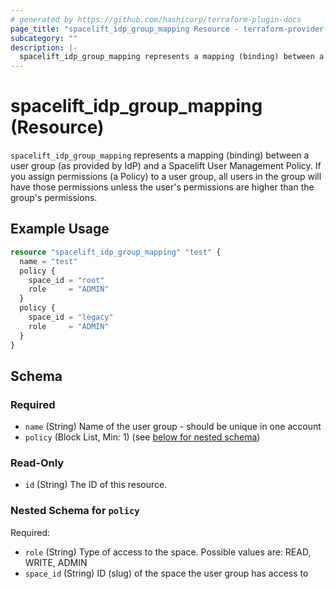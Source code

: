 ```yaml
---
# generated by https://github.com/hashicorp/terraform-plugin-docs
page_title: "spacelift_idp_group_mapping Resource - terraform-provider-spacelift"
subcategory: ""
description: |-
  spacelift_idp_group_mapping represents a mapping (binding) between a user group (as provided by IdP) and a Spacelift User Management Policy. If you assign permissions (a Policy) to a user group, all users in the group will have those permissions unless the user's permissions are higher than the group's permissions.
---
```


# spacelift_idp_group_mapping (Resource)

`spacelift_idp_group_mapping` represents a mapping (binding) between a user group (as provided by IdP) and a Spacelift User Management Policy. If you assign permissions (a Policy) to a user group, all users in the group will have those permissions unless the user's permissions are higher than the group's permissions.

## Example Usage

```terraform
resource "spacelift_idp_group_mapping" "test" {
  name = "test"
  policy {
    space_id = "root"
    role     = "ADMIN"
  }
  policy {
    space_id = "legacy"
    role     = "ADMIN"
  }
}
```

<!-- schema generated by tfplugindocs -->
## Schema

### Required

- `name` (String) Name of the user group - should be unique in one account
- `policy` (Block List, Min: 1) (see [below for nested schema](#nestedblock--policy))

### Read-Only

- `id` (String) The ID of this resource.

<a id="nestedblock--policy"></a>
### Nested Schema for `policy`

Required:

- `role` (String) Type of access to the space. Possible values are: READ, WRITE, ADMIN
- `space_id` (String) ID (slug) of the space the user group has access to
